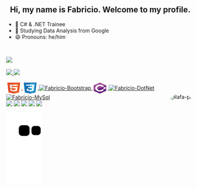 <div align="center">
<h2>Hi, my name is Fabricio. Welcome to my profile.</h2>
</div></center>

- 🔭 C# & .NET Trainee
- 🌱 Studying Data Analysis from Google
- 😄 Pronouns: he/him
<br>

![](https://komarev.com/ghpvc/?username=AlmeidaFabricioDev&color=brightgreen&style=for-the-badge&label=Visitors) 


  <a href="https://github.com/AlmeidaFabricioDev">
  <img height="180em" src="https://github-readme-stats.vercel.app/api?username=AlmeidaFabricioDev&show_icons=true&theme=algolia&include_all_commits=true&count_private=true"/>
  <img height="180em" src="https://github-readme-stats.vercel.app/api/top-langs/?username=AlmeidaFabricioDev&layout=compact&langs_count=7&theme=algolia"/>
</div>

<div style="display: inline_block"><br>
  <img align="center" alt="Fabricio-HTML" height="30" width="40" src="https://raw.githubusercontent.com/devicons/devicon/master/icons/html5/html5-original.svg">
  <img align="center" alt="Fabricio-CSS" height="30" width="40" src="https://raw.githubusercontent.com/devicons/devicon/master/icons/css3/css3-original.svg">
  <img align="center" alt="Fabricio-Bootstrap" height="30" width="40" src="https://cdn.jsdelivr.net/gh/devicons/devicon/icons/bootstrap/bootstrap-original-wordmark.svg" />
  <img align="center" alt="Fabricio-Csharp" height="30" width="40" src="https://raw.githubusercontent.com/devicons/devicon/master/icons/csharp/csharp-original.svg">
  <img align="center" alt="Fabricio-DotNet" height="30" width="40" src="https://cdn.jsdelivr.net/gh/devicons/devicon/icons/dot-net/dot-net-original-wordmark.svg" />
  <img align="center" alt="Fabricio-MySql" height="30" width="40" src="https://cdn.jsdelivr.net/gh/devicons/devicon/icons/mysql/mysql-original-wordmark.svg" />
  <img align="right" alt="Rafa-pic" height="150" style="border-radius:50px;" src="https://picrew.me/shareImg/org/202210/1374338_9ZWQyXl0.png?width=676&height=676">
</div>

<div>
<a href="https://www.youtube.com/channel/UCmHqpKknJLXJj_BINZb4n9A" target="_blank"><img src="https://img.shields.io/badge/YouTube-FF0000?style=for-the-badge&logo=youtube&logoColor=white" target="_blank"></a>
  <a href="https://instagram.com/ofabricioalmeida" target="_bla  nk"><img src="https://img.shields.io/badge/-Instagram-%23E4405F?style=for-the-badge&logo=instagram&logoColor=white" target="_blank"></a>
 <a href="https://discord.gg/365711942649905154" target="_blank"><img src="https://img.shields.io/badge/Discord-7289DA?style=for-the-badge&logo=discord&logoColor=white" target="_blank"></a> 
  <a href = "mailto:devfabsalmeida@gmail.com"><img src="https://img.shields.io/badge/-Gmail-%23333?style=for-the-badge&logo=gmail&logoColor=white" target="_blank"></a>
  <a href="https://www.linkedin.com/in/fabricio-almeida-de-oliveira-72699915b" target="_blank"><img src="https://img.shields.io/badge/-LinkedIn-%230077B5?style=for-the-badge&logo=linkedin&logoColor=white" target="_blank"></a> 
  
</div>
  
  ![snake gif](https://github.com/AlmeidaFabricioDev/AlmeidaFabricioDev/blob/output/github-contribution-grid-snake.svg)

